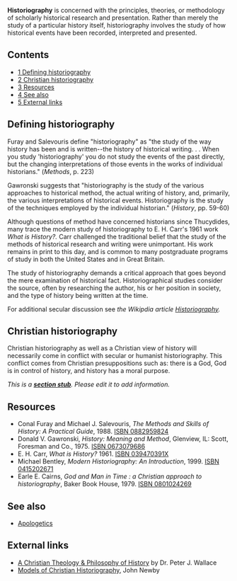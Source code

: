 **Historiography** is concerned with the principles, theories, or
methodology of scholarly historical research and presentation.
Rather than merely the study of a particular history itself,
historiography involves the study of how historical events have
been recorded, interpreted and presented.

## Contents

-   [1 Defining historiography](#Defining_historiography)
-   [2 Christian historiography](#Christian_historiography)
-   [3 Resources](#Resources)
-   [4 See also](#See_also)
-   [5 External links](#External_links)

## Defining historiography

Furay and Salevouris define "historiography" as "the study of the
way history has been and is written--the history of historical
writing. . . When you study 'historiography' you do not study the
events of the past directly, but the changing interpretations of
those events in the works of individual historians." (*Methods*, p.
223)

Gawronski suggests that "historiography is the study of the various
approaches to historical method, the actual writing of history,
and, primarily, the various interpretations of historical events.
Historiography is the study of the techniques employed by the
individual historian." (*History*, pp. 59-60)

Although questions of method have concerned historians since
Thucydides, many trace the modern study of historiography to E. H.
Carr's 1961 work *What is History?.* Carr challenged the
traditional belief that the study of the methods of historical
research and writing were unimportant. His work remains in print to
this day, and is common to many postgraduate programs of study in
both the United States and in Great Britain.

The study of historiography demands a critical approach that goes
beyond the mere examination of historical fact. Historiographical
studies consider the source, often by researching the author, his
or her position in society, and the type of history being written
at the time.

For additional secular discussion see
*the Wikipdia article [Historiography](http://www.wikipedia.org/wiki/Historiography "wikipedia:Historiography").*
## Christian historiography

Christian historiography as well as a Christian view of history
will necessarily come in conflict with secular or humanist
historiography. This conflict comes from Christian presuppositions
such as: there is a God, God is in control of history, and history
has a moral purpose.

*This is a **[section stub](http://www.theopedia.com/Category:Theopedia_sectionstubs "Category:Theopedia sectionstubs")**. Please edit it to add information.*
## Resources

-   Conal Furay and Michael J. Salevouris,
    *The Methods and Skills of History: A Practical Guide*, 1988.
    [ISBN 0882959824](http://www.theopedia.com/Special:BookSources/0882959824)
-   Donald V. Gawronski, *History: Meaning and Method*, Glenview,
    IL: Scott, Foresman and Co., 1975.
    [ISBN 0673079686](http://www.theopedia.com/Special:BookSources/0673079686)
-   E. H. Carr, *What is History?* 1961.
    [ISBN 039470391X](http://www.theopedia.com/Special:BookSources/039470391X)
-   Michael Bentley, *Modern Historiography: An Introduction*,
    1999.
    [ISBN 0415202671](http://www.theopedia.com/Special:BookSources/0415202671)
-   Earle E. Cairns,
    *God and Man in Time : a Christian approach to historiography*,
    Baker Book House, 1979.
    [ISBN 0801024269](http://www.theopedia.com/Special:BookSources/0801024269)

## See also

-   [Apologetics](Apologetics "Apologetics")

## External links

-   [A Christian Theology & Philosophy of History](http://www.peterwallace.org/philhist.txt)
    by Dr. Peter J. Wallace
-   [Models of Christian Historiography](http://thebigpicture.homestead.com/files/m2m3p35.htm),
    John Newby




